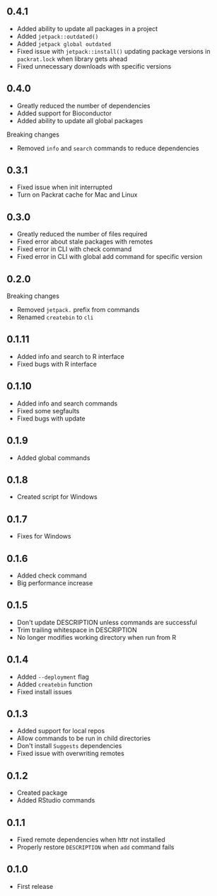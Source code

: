 ## 0.4.1

- Added ability to update all packages in a project
- Added `jetpack::outdated()`
- Added `jetpack global outdated`
- Fixed issue with `jetpack::install()` updating package versions in `packrat.lock` when library gets ahead
- Fixed unnecessary downloads with specific versions

## 0.4.0

- Greatly reduced the number of dependencies
- Added support for Bioconductor
- Added ability to update all global packages

Breaking changes

- Removed `info` and `search` commands to reduce dependencies

## 0.3.1

- Fixed issue when init interrupted
- Turn on Packrat cache for Mac and Linux

## 0.3.0

- Greatly reduced the number of files required
- Fixed error about stale packages with remotes
- Fixed error in CLI with check command
- Fixed error in CLI with global add command for specific version

## 0.2.0

Breaking changes

- Removed `jetpack.` prefix from commands
- Renamed `createbin` to `cli`

## 0.1.11

- Added info and search to R interface
- Fixed bugs with R interface

## 0.1.10

- Added info and search commands
- Fixed some segfaults
- Fixed bugs with update

## 0.1.9

- Added global commands

## 0.1.8

- Created script for Windows

## 0.1.7

- Fixes for Windows

## 0.1.6

- Added check command
- Big performance increase

## 0.1.5

- Don't update DESCRIPTION unless commands are successful
- Trim trailing whitespace in DESCRIPTION
- No longer modifies working directory when run from R

## 0.1.4

- Added `--deployment` flag
- Added `createbin` function
- Fixed install issues

## 0.1.3

- Added support for local repos
- Allow commands to be run in child directories
- Don't install `Suggests` dependencies
- Fixed issue with overwriting remotes

## 0.1.2

- Created package
- Added RStudio commands

## 0.1.1

- Fixed remote dependencies when httr not installed
- Properly restore `DESCRIPTION` when `add` command fails

## 0.1.0

- First release
